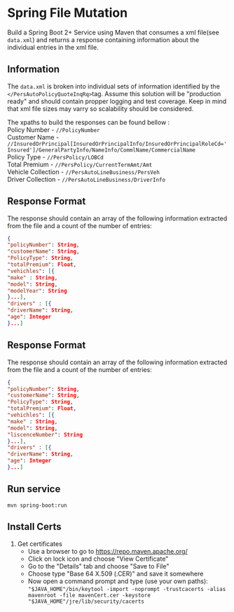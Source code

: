 # Spring File Mutation
Build a Spring Boot 2+ Service using Maven that consumes a xml file(see `data.xml`) and returns a response containing information about the individual entries in the xml file.

## Information 
The `data.xml` is broken into individual sets of information identified by the `</PersAutoPolicyQuoteInqRq>`tag.   Assume this solution will be "production ready" and should contain propper logging and test coverage. Keep in mind that xml file sizes may varry so scalability should be considered.

The xpaths to build the responses can be found bellow : \
Policy Number - `//PolicyNumber`\
Customer Name - `//InsuredOrPrincipal[InsuredOrPrincipalInfo/InsuredOrPrincipalRoleCd='Insured']/GeneralPartyInfo/NameInfo/CommlName/CommercialName`\
Policy Type - `//PersPolicy/LOBCd`\
Total Premium - `//PersPolicy/CurrentTermAmt/Amt` \
Vehicle Collection - `//PersAutoLineBusiness/PersVeh`\
Driver Collection - `//PersAutoLineBusiness/DriverInfo`


## Response Format 
The response should contain an array of the following information extracted from the file and a count of the number of entries: 
```json
{
"policyNumber": String,
"customerName": String,
"PolicyType": String,
"totalPremium": Float,
"vehichles": [{
"make" : String,
"model": String,
"modelYear": String
}...],
"drivers" : [{
"driverName": String,
"age": Integer
}...]
```
## Response Format 
The response should contain an array of the following information extracted from the file and a count of the number of entries: 
```json
{
"policyNumber": String,
"customerName": String,
"PolicyType": String,
"totalPremium": Float,
"vehichles": [{
"make" : String,
"model": String,
"liscenceNumber": String
}...],
"drivers" : [{
"driverName": String,
"age": Integer
}...]
```

## Run service  
`mvn spring-boot:run`  

## Install Certs
1. Get certificates
	* Use a browser to go to  https://repo.maven.apache.org/
	* Click on lock icon and choose "View Certificate"
	* Go to the "Details" tab and choose "Save to File"
	* Choose type "Base 64 X.509 (.CER)" and save it somewhere
	* Now open a command prompt and type (use your own paths):  
	`"$JAVA_HOME"/bin/keytool -import -noprompt -trustcacerts -alias mavenroot -file mavenCert.cer -keystore "$JAVA_HOME"/jre/lib/security/cacerts`